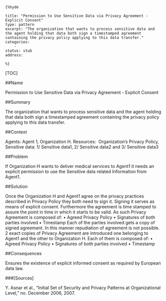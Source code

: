     {%hyde

    title: "Permission to Use Sensitive Data via Privacy Agreement - Explicit Consent"
    type: pattern
    excerpt: "The organization that wants to process sensitive data and the agent holding that data both sign a timestamped agreement containing the privacy policy applying to this data transfer."
    categories:
        - 
    status: stub
    address:

    %}

[TOC]


##Name
<!--Primary name the pattern is known by.-->

Permission to Use Sensitive Data via Privacy Agreement - Explicit Consent

<!--###[Also Known As]-->
<!-- All other names the pattern is known by.-->



##Summary
<!-- One short paragraph summarising the pattern.-->

The organization that wants to process sensitive data and the agent holding that data both sign a timestamped agreement containing the privacy policy applying to this data transfer.

##Context
<!-- The situations in which the pattern may apply.-->

Agents: Agent 1, Organization H. Resources:  Organization’s Privacy Policy, Sensitive data: 1/ Sensitive data1, 2/ Sensitive data2 and 3/ Sensitive data3

##Problem
<!-- The problem a pattern addresses, including a list of forces describing why a problem might be difficult to solve.-->

If Organization H wants to deliver medical services to Agent1 it needs an explicit permission to use the Sensitive data related Information from Agent1.

##Solution
<!-- A concise description of how the pattern addresses the problem.-->

Once the Organization H and Agent1 agree on the privacy practices described in Privacy Policy they both need to sign it. Signing it serves as means of explicit consent. Furthermore the agreement is time stamped to assure the point in time in which it starts to be valid. As such Privacy Agreement is composed of: • Agreed Privacy Policy • Signatures of both parties involved • Timestamp Each of the parties involved gets a copy of signed agreement. In this manner repudiation of agreement is not possible. 2 exact copies of Privacy Agreement are introduced one belonging to Agent1 and the other to Organization H. Each of them is composed of: • Agreed Privacy Policy • Signatures of both parties involved • Timestamp

<!--###[Structure]-->
<!--A detailed specification of the structural aspects of the pattern. A class diagram if applicable.-->



<!--###[Implementation]-->
<!--Guidelines for implementing the pattern; code fragments; suggested PETS; policy fragments.-->



##Consequences
<!--The advantages (benefits) and disadvantages (liabilities) of applying the pattern.-->

Ensures the existence of explicit informed consent as required by European data law.

<!--###[Constraints]-->
<!-- limitations as a consequence of applying the pattern.-->



<!--##Examples-->
<!--Motivational example to see how the pattern is applied.-->



<!--###[Known Uses]-->
<!-- Pointers to various applications of the pattern.-->



<!--##See Also-->
<!-- Any pointers to relevant information, not contained in the subfields below.-->



<!--###[Related Patterns]-->
<!-- Supporting and conflicting patterns-->



###[Sources]
<!-- References to the original source of the pattern.-->

Y. Asnar et al., “Initial Set of Security and Privacy Patterns at Organizational Level,” no. December 2006, 2007.

<!--##General Comments-->
<!-- Separate discussion on the pattern.-->



<!--##Categories-->
<!-- Placeholder for future agreed upon categories as per collaboration's evaluation.-->

<!--##Tags-->
<!-- User definable descriptors for additional correlation.-->




